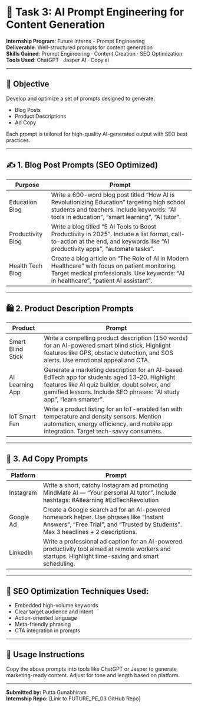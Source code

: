 
# 🚀 Task 3: AI Prompt Engineering for Content Generation
**Internship Program**: Future Interns - Prompt Engineering  
**Deliverable**: Well-structured prompts for content generation  
**Skills Gained**: Prompt Engineering · Content Creation · SEO Optimization  
**Tools Used**: ChatGPT · Jasper AI · Copy.ai  

---

## 🧠 Objective
Develop and optimize a set of prompts designed to generate:
- Blog Posts
- Product Descriptions
- Ad Copy

Each prompt is tailored for high-quality AI-generated output with SEO best practices.

---

## ✍️ 1. Blog Post Prompts (SEO Optimized)

| Purpose | Prompt |
|--------|--------|
| Education Blog | Write a 600-word blog post titled “How AI is Revolutionizing Education” targeting high school students and teachers. Include keywords: “AI tools in education”, “smart learning”, “AI tutor”. |
| Productivity Blog | Write a blog titled “5 AI Tools to Boost Productivity in 2025”. Include a list format, call-to-action at the end, and keywords like “AI productivity apps”, “automate tasks”. |
| Health Tech Blog | Create a blog article on “The Role of AI in Modern Healthcare” with focus on patient monitoring. Target medical professionals. Use keywords: “AI in healthcare”, “patient AI assistant”. |

---

## 🛍️ 2. Product Description Prompts

| Product | Prompt |
|--------|--------|
| Smart Blind Stick | Write a compelling product description (150 words) for an AI-powered smart blind stick. Highlight features like GPS, obstacle detection, and SOS alerts. Use emotional appeal and CTA. |
| AI Learning App | Generate a marketing description for an AI-based EdTech app for students aged 13–20. Highlight features like AI quiz builder, doubt solver, and gamified lessons. Include SEO phrases: “AI study app”, “learn smarter”. |
| IoT Smart Fan | Write a product listing for an IoT-enabled fan with temperature and density sensors. Mention automation, energy efficiency, and mobile app integration. Target tech-savvy consumers. |

---

## 📣 3. Ad Copy Prompts

| Platform | Prompt |
|--------|--------|
| Instagram | Write a short, catchy Instagram ad promoting MindMate AI — “Your personal AI tutor”. Include hashtags: #AIlearning #EdTechRevolution |
| Google Ad | Create a Google search ad for an AI-powered homework helper. Use phrases like “Instant Answers”, “Free Trial”, and “Trusted by Students”. Max 3 headlines + 2 descriptions. |
| LinkedIn | Write a professional ad caption for an AI-powered productivity tool aimed at remote workers and startups. Highlight time-saving and smart scheduling. |

---

## 📌 SEO Optimization Techniques Used:
- Embedded high-volume keywords
- Clear target audience and intent
- Action-oriented language
- Meta-friendly phrasing
- CTA integration in prompts

---

## 📎 Usage Instructions
Copy the above prompts into tools like ChatGPT or Jasper to generate marketing-ready content. Adjust for tone and length based on platform.

---

**Submitted by:** Putta Gunabhiram  
**Internship Repo:** [Link to FUTURE_PE_03 GitHub Repo]  
